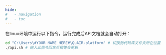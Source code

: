 ```yaml
---
hide:
#   - navigation
#   - toc
---
```

在linux环境中运行以下指令，运行完成后API文档就会自动打开：
```bash
cd "C:\Users\#YOUR NAME HERE#\QuAIR-platform" # 切换到代码库文件夹所在位置
./api.sh # 输入此指令回车后稍等会更新
```